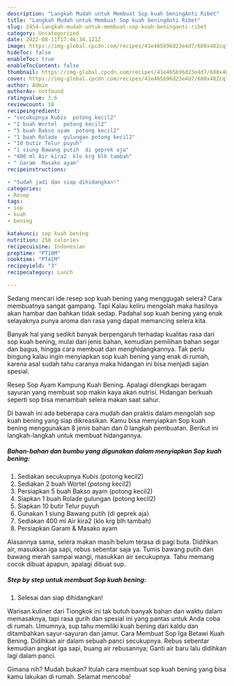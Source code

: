 ```yaml
---
description: "Langkah Mudah untuk Membuat Sop kuah beningAnti Ribet"
title: "Langkah Mudah untuk Membuat Sop kuah beningAnti Ribet"
slug: 2454-langkah-mudah-untuk-membuat-sop-kuah-beninganti-ribet
category: Uncategorized
date: 2022-08-11T17:46:34.121Z
image: https://img-global.cpcdn.com/recipes/41e465b96d23e4d7/680x482cq70/sop-kuah-bening-foto-resep-utama.jpg
hideToc: false
enableToc: true
enableTocContent: false
thumbnail: https://img-global.cpcdn.com/recipes/41e465b96d23e4d7/680x482cq70/sop-kuah-bening-foto-resep-utama.jpg
cover: https://img-global.cpcdn.com/recipes/41e465b96d23e4d7/680x482cq70/sop-kuah-bening-foto-resep-utama.jpg
author: Admin
authorAv: notfound
ratingvalue: 3.6
reviewcount: 18
recipeingredient:
- "secukupnya Kubis  potong kecil2"
- "2 buah Wortel  potong kecil2"
- "5 buah Bakso ayam  potong kecil2"
- "1 buah Rolade  gulungan potong kecil2"
- "10 butir Telur puyuh"
- "1 siung Bawang putih  di geprek aja"
- "400 ml Air kira2  klo krg blh tambah"
- " Garam  Masako ayam"
recipeinstructions:

- "Sudah jadi dan siap dihidangkan!"
categories:
- Resep
tags:
- sop
- kuah
- bening

katakunci: sop kuah bening 
nutrition: 258 calories
recipecuisine: Indonesian
preptime: "PT10M"
cooktime: "PT41M"
recipeyield: "3"
recipecategory: Lunch

---
```



Sedang mencari ide resep sop kuah bening yang menggugah selera? Cara membuatnya sangat gampang. Tapi Kalau keliru mengolah maka hasilnya akan hambar dan bahkan tidak sedap. Padahal sop kuah bening yang enak selayaknya punya aroma dan rasa yang dapat memancing selera kita.


Banyak hal yang sedikit banyak berpengaruh terhadap kualitas rasa dari sop kuah bening, mulai dari jenis bahan, kemudian pemilihan bahan segar dan bagus, hingga cara membuat dan menghidangkannya. Tak perlu bingung kalau ingin menyiapkan sop kuah bening yang enak di rumah, karena asal sudah tahu caranya maka hidangan ini bisa menjadi sajian spesial.

Resep Sop Ayam Kampung Kuah Bening. Apalagi dilengkapi beragam sayuran yang membuat sop makin kaya akan nutrisi. Hidangan berkuah seperti sop bisa menambah selera makan saat sahur.


Di bawah ini ada beberapa cara mudah dan praktis dalam mengolah sop kuah bening yang siap dikreasikan. Kamu bisa menyiapkan Sop kuah bening menggunakan 8 jenis bahan dan 0 langkah pembuatan. Berikut ini langkah-langkah untuk membuat hidangannya.

<!--inarticleads1-->

##### Bahan-bahan dan bumbu yang digunakan dalam menyiapkan Sop kuah bening:

1. Sediakan secukupnya Kubis  (potong kecil2)
1. Sediakan 2 buah Wortel  (potong kecil2)
1. Persiapkan 5 buah Bakso ayam  (potong kecil2)
1. Siapkan 1 buah Rolade  gulungan (potong kecil2)
1. Siapkan 10 butir Telur puyuh
1. Gunakan 1 siung Bawang putih  (di geprek aja)
1. Sediakan 400 ml Air kira2  (klo krg blh tambah)
1. Persiapkan  Garam &amp; Masako ayam


Alasannya sama, selera makan masih belum terasa di pagi buta. Didihkan air, masukkan iga sapi, rebus sebentar saja ya. Tumis bawang putih dan bawang merah sampai wangi, masukkan air secukupnya. Tahu memang cocok dibuat apapun, apalagi dibuat sup. 

<!--inarticleads2-->

##### Step by step untuk membuat Sop kuah bening:


1. Selesai dan siap dihidangkan!

Warisan kuliner dari Tiongkok ini tak butuh banyak bahan dan waktu dalam memasaknya, tapi rasa gurih dan spesial ini yang pantas untuk Anda coba di rumah. Umumnya, sup tahu memiliki kuah bening dari kaldu dan ditambahkan sayur-sayuran dan jamur. Cara Membuat Sop Iga Betawi Kuah Bening. Didihkan air dalam sebuah panci secukupnya. Rebus sebentar kemudian angkat iga sapi, buang air rebusannya; Ganti air baru lalu didihkan lagi dalam panci. 

Gimana nih? Mudah bukan? Itulah cara membuat sop kuah bening yang bisa kamu lakukan di rumah. Selamat mencoba!
